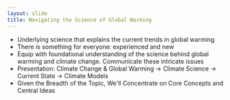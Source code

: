 ```yaml
---
layout: slide
title: Navigating the Science of Global Warming
---
```


 - Underlying science that explains the current trends in global warming
 - There is something for everyone: experienced and new 
 - Equip with foundational understanding of the science behind global warming and climate change. Communicate these intricate issues
 - Presentation: Climate Change & Global Warming -> Climate Science -> Current State -> Climate Models
 - Given the Breadth of the Topic, We'll Concentrate on Core Concepts and Central Ideas
 